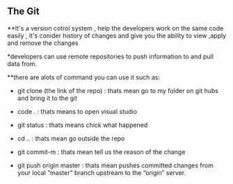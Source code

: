 ## The Git

**It's a version cotrol system , help the developers work on the same code easily , it's conider history of changes and give you the ability to view ,apply and remove the changes

*developers can use remote repositories to push information to and pull data from.

**there are alots of command you can use it such as: 

* git clone (the link of the repo) : thats mean go to my folder on git hubs and bring it to the git 

* code .   : thats means to open visual studio 

* git status : thats means chick what happened 

* cd ..  : thats mean go outside the repo 

* git commit-m  : thats mean tell us the reason of the change 

* git push origin master : thats mean pushes committed changes from your local “master” branch upstream to the “origin” server.
